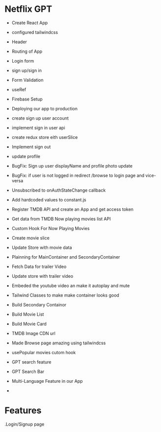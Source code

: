  # Netflix GPT

- Create React App
- configured tailwindcss
- Header
- Routing of App
- Login form
- sign up/sign in 
- Form Validation
- useRef
- Firebase Setup
- Deploying our app to production
- create sign up user account
- implement sign in user api
- create redux store eith userSlice
- Implement sign out
- update profile
- BugFix: Sign up user displayName and profile photo update
- BugFix: if user is not logged in redirect /browse to login page and vice-versa
- Unsubscribed to onAuthStateChange callback
- Add hardcoded values to constant.js
- Register TMDB API and create an App and get access token
- Get data from TMDB Now playing movies list API
- Custom Hook For Now Playing Movies
- Create movie slice
- Update Store with movie data
- Plainning for MainContainer and SecondaryContainer
- Fetch Data for trailer Video
- Update store with trailer video
- Embeded the youtube video an make it autoplay and mute
- Tailwind Classes to make make container looks good
- Build Secondary Containor
- Build Movie List
- Build Movie Card
- TMDB Image CDN url
- Made Browse page amazing using tailwindcss
- usePopular movies cutom hook
- GPT search feature
- GPT Search Bar
- Multi-Language Feature in our App

-

 # Features
 
.Login/Signup page
